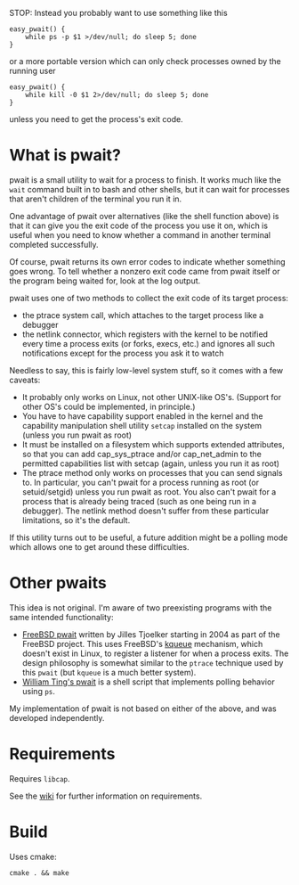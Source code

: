 STOP: Instead you probably want to use something like this

    easy_pwait() {
        while ps -p $1 >/dev/null; do sleep 5; done
    }

or a more portable version which can only check processes owned by the running user

    easy_pwait() {
        while kill -0 $1 2>/dev/null; do sleep 5; done
    }

unless you need to get the process's exit code.

# What is pwait?

pwait is a small utility to wait for a process to finish. It works much like
the `wait` command built in to bash and other shells, but it can wait for
processes that aren't children of the terminal you run it in.

One advantage of pwait over alternatives (like the shell function above) is
that it can give you the exit code of the process you use it on, which is
useful when you need to know whether a command in another terminal completed
successfully.

Of course, pwait returns its own error codes to indicate whether something goes
wrong. To tell whether a nonzero exit code came from pwait itself or the
program being waited for, look at the log output.

pwait uses one of two methods to collect the exit code of its target process:

- the ptrace system call, which attaches to the target process like a debugger
- the netlink connector, which registers with the kernel to be notified every
  time a process exits (or forks, execs, etc.) and ignores all such notifications
  except for the process you ask it to watch

Needless to say, this is fairly low-level system stuff, so it comes with a few
caveats:

- It probably only works on Linux, not other UNIX-like OS's. (Support for other
  OS's could be implemented, in principle.)
- You have to have capability support enabled in the kernel and the capability
  manipulation shell utility `setcap` installed on the system (unless you run
  pwait as root)
- It must be installed on a filesystem which supports extended attributes, so
  that you can add cap_sys_ptrace and/or cap_net_admin to the permitted
  capabilities list with setcap (again, unless you run it as root)
- The ptrace method only works on processes that you can send signals to. In
  particular, you can't pwait for a process running as root (or setuid/setgid)
  unless you run pwait as root. You also can't pwait for a process that is
  already being traced (such as one being run in a debugger). The netlink method
  doesn't suffer from these particular limitations, so it's the default.

If this utility turns out to be useful, a future addition might be a
polling mode which allows one to get around these difficulties.

# Other pwaits

This idea is not original. I'm aware of two preexisting programs with the
same intended functionality:

- [FreeBSD pwait](https://github.com/freebsd/freebsd/tree/master/bin/pwait)
  written by Jilles Tjoelker starting in 2004 as part of the FreeBSD project.
  This uses FreeBSD's [kqueue](https://www.freebsd.org/cgi/man.cgi?kqueue)
  mechanism, which doesn't exist in Linux, to register a listener for when
  a process exits. The design philosophy is somewhat similar to the `ptrace`
  technique used by this `pwait` (but `kqueue` is a much better system).
- [William Ting's pwait](https://github.com/wting/pwait) is a shell script
  that implements polling behavior using `ps`.

My implementation of pwait is not based on either of the above, and was
developed independently.

# Requirements

Requires `libcap`.

See the [wiki](https://github.com/diazona/pwait/wiki) for further information on requirements.

# Build

Uses cmake:

```
cmake . && make
```
